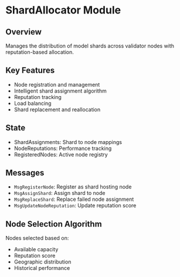 # ShardAllocator Module

## Overview

Manages the distribution of model shards across validator nodes with reputation-based allocation.

## Key Features

- Node registration and management
- Intelligent shard assignment algorithm
- Reputation tracking
- Load balancing
- Shard replacement and reallocation

## State

- ShardAssignments: Shard to node mappings
- NodeReputations: Performance tracking
- RegisteredNodes: Active node registry

## Messages

- `MsgRegisterNode`: Register as shard hosting node
- `MsgAssignShard`: Assign shard to node
- `MsgReplaceShard`: Replace failed node assignment
- `MsgUpdateNodeReputation`: Update reputation score

## Node Selection Algorithm

Nodes selected based on:
- Available capacity
- Reputation score
- Geographic distribution
- Historical performance
